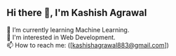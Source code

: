  ##                                                                        Hi there 👋, I'm Kashish Agrawal

<!--
**AgrawalKashish/AgrawalKashish** is a ✨ _special_ ✨ repository because its `README.md` (this file) appears on your GitHub profile.

Here are some ideas to get you started:

- 🔭 I’m currently working on Machine Learning Projects.

- 👯 I’m looking to collaborate on ...
- 🤔 I’m looking for help with ...
- 💬 Ask me about ...
- 📫 How to reach me: ...
- 😄 Pronouns: ...
- ⚡ Fun fact: ...
-->
🌱 I’m currently learning Machine Learning.<br />
👀 I'm interested in Web Development.<br />
📫 How to reach me: ([kashishagrawal883@gmail.com])


